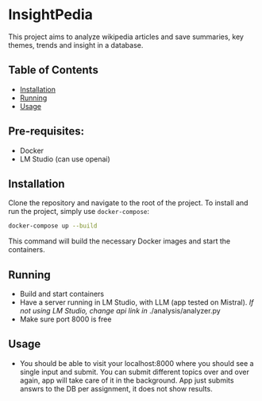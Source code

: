 # InsightPedia

This project aims to analyze wikipedia articles and save summaries, key themes, trends and insight in a database.

## Table of Contents

- [Installation](#installation)
- [Running](#running)
- [Usage](#usage)

## Pre-requisites:
- Docker
- LM Studio (can use openai)

## Installation
Clone the repository and navigate to the root of the project.
To install and run the project, simply use `docker-compose`:

```bash
docker-compose up --build
```

This command will build the necessary Docker images and start the containers.


## Running

- Build and start containers
- Have a server running in LM Studio, with LLM (app tested on Mistral). *If not using LM Studio, change api link in* ./analysis/analyzer.py
- Make sure port 8000 is free

## Usage

- You should be able to visit your localhost:8000 where you should see a single input and submit. You can submit different topics over and over again, app will take care of it in the background. App just submits answrs to the DB per assignment, it does not show results.
